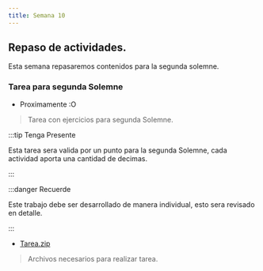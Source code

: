 ```yaml
---
title: Semana 10
---
```

## Repaso de actividades.

Esta semana repasaremos contenidos para la segunda solemne.

### Tarea para segunda Solemne

* Proximamente :O
> Tarea con ejercicios para segunda Solemne.

:::tip Tenga Presente

Esta tarea sera valida por un punto para la segunda Solemne, cada actividad aporta una cantidad de decimas.

:::

:::danger Recuerde

Este trabajo debe ser desarrollado de manera individual, esto sera revisado en detalle.

:::

* [Tarea.zip](/others/Tarea.zip)
> Archivos necesarios para realizar tarea.
